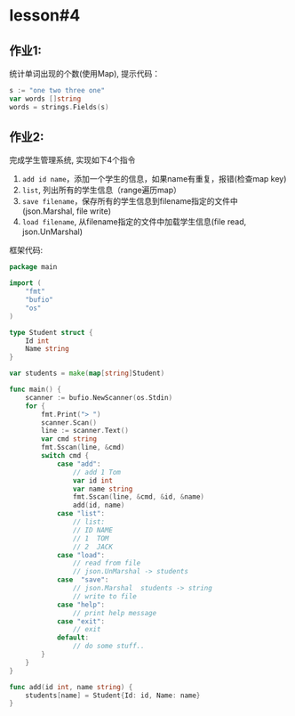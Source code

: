 # lesson#4

## 作业1:
统计单词出现的个数(使用Map), 提示代码：

```go
s := "one two three one"
var words []string
words = strings.Fields(s)
```

## 作业2:
完成学生管理系统, 实现如下4个指令

1. `add id name`，添加一个学生的信息，如果name有重复，报错(检查map key)
2. `list`, 列出所有的学生信息（range遍历map）
3. `save filename`，保存所有的学生信息到filename指定的文件中(json.Marshal, file write)
4. `load filename`, 从filename指定的文件中加载学生信息(file read, json.UnMarshal)

框架代码:

```go
package main

import (
    "fmt"
    "bufio"
    "os"
)

type Student struct {
    Id int
    Name string
}

var students = make(map[string]Student)

func main() {
    scanner := bufio.NewScanner(os.Stdin)
    for {
        fmt.Print("> ")
        scanner.Scan()
        line := scanner.Text()
        var cmd string
        fmt.Sscan(line, &cmd)
        switch cmd {
            case "add":
                // add 1 Tom
                var id int
                var name string
                fmt.Sscan(line, &cmd, &id, &name)
                add(id, name)
            case "list":
                // list:
                // ID NAME
                // 1  TOM
                // 2  JACK
            case "load":
                // read from file
                // json.UnMarshal -> students
            case  "save":
                // json.Marshal  students -> string
                // write to file
            case "help":
                // print help message
            case "exit":
                // exit
            default:
                // do some stuff..
        }
    }
}

func add(id int, name string) {
    students[name] = Student{Id: id, Name: name}
}
```
